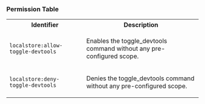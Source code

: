 
### Permission Table 

<table>
<tr>
<th>Identifier</th>
<th>Description</th>
</tr>


<tr>
<td>

`localstore:allow-toggle-devtools`

</td>
<td>

Enables the toggle_devtools command without any pre-configured scope.

</td>
</tr>

<tr>
<td>

`localstore:deny-toggle-devtools`

</td>
<td>

Denies the toggle_devtools command without any pre-configured scope.

</td>
</tr>
</table>
